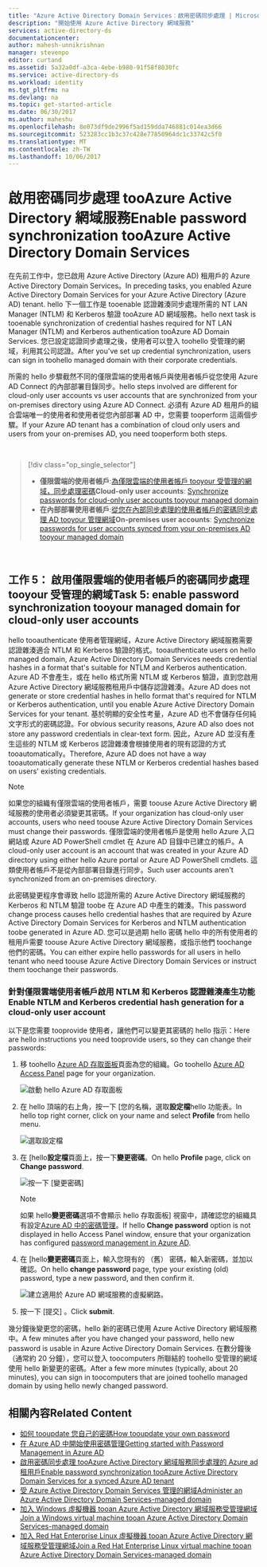 ```yaml
---
title: "Azure Active Directory Domain Services︰啟用密碼同步處理 | Microsoft Docs"
description: "開始使用 Azure Active Directory 網域服務"
services: active-directory-ds
documentationcenter: 
author: mahesh-unnikrishnan
manager: stevenpo
editor: curtand
ms.assetid: 5a32a0df-a3ca-4ebe-b980-91f58f8030fc
ms.service: active-directory-ds
ms.workload: identity
ms.tgt_pltfrm: na
ms.devlang: na
ms.topic: get-started-article
ms.date: 06/30/2017
ms.author: maheshu
ms.openlocfilehash: 8e073df9de2996f5ad159dda746881c014ea3d66
ms.sourcegitcommit: 523283cc1b3c37c428e77850964dc1c33742c5f0
ms.translationtype: MT
ms.contentlocale: zh-TW
ms.lasthandoff: 10/06/2017
---
```

# <a name="enable-password-synchronization-tooazure-active-directory-domain-services"></a><span data-ttu-id="8effb-103">啟用密碼同步處理 tooAzure Active Directory 網域服務</span><span class="sxs-lookup"><span data-stu-id="8effb-103">Enable password synchronization tooAzure Active Directory Domain Services</span></span>
<span data-ttu-id="8effb-104">在先前工作中，您已啟用 Azure Active Directory (Azure AD) 租用戶的 Azure Active Directory Domain Services。</span><span class="sxs-lookup"><span data-stu-id="8effb-104">In preceding tasks, you enabled Azure Active Directory Domain Services for your Azure Active Directory (Azure AD) tenant.</span></span> <span data-ttu-id="8effb-105">hello 下一個工作是 tooenable 認證雜湊同步處理所需的 NT LAN Manager (NTLM) 和 Kerberos 驗證 tooAzure AD 網域服務。</span><span class="sxs-lookup"><span data-stu-id="8effb-105">hello next task is tooenable synchronization of credential hashes required for NT LAN Manager (NTLM) and Kerberos authentication tooAzure AD Domain Services.</span></span> <span data-ttu-id="8effb-106">您已設定認證同步處理之後，使用者可以登入 toohello 受管理的網域，利用其公司認證。</span><span class="sxs-lookup"><span data-stu-id="8effb-106">After you've set up credential synchronization, users can sign in toohello managed domain with their corporate credentials.</span></span>

<span data-ttu-id="8effb-107">所需的 hello 步驟截然不同的僅限雲端的使用者帳戶與使用者帳戶從您使用 Azure AD Connect 的內部部署目錄同步。</span><span class="sxs-lookup"><span data-stu-id="8effb-107">hello steps involved are different for cloud-only user accounts vs user accounts that are synchronized from your on-premises directory using Azure AD Connect.</span></span>  <span data-ttu-id="8effb-108">必須有 Azure AD 租用戶的組合雲端唯一的使用者和使用者從您內部部署 AD 中，您需要 tooperform 這兩個步驟。</span><span class="sxs-lookup"><span data-stu-id="8effb-108">If your Azure AD tenant has a combination of cloud only users and users from your on-premises AD, you need tooperform both steps.</span></span>

<br>

> [!div class="op_single_selector"]
> * <span data-ttu-id="8effb-109">**僅限雲端的使用者帳戶**:[為僅限雲端的使用者帳戶 tooyour 受管理的網域，同步處理密碼](active-directory-ds-getting-started-password-sync.md)</span><span class="sxs-lookup"><span data-stu-id="8effb-109">**Cloud-only user accounts**: [Synchronize passwords for cloud-only user accounts tooyour managed domain](active-directory-ds-getting-started-password-sync.md)</span></span>
> * <span data-ttu-id="8effb-110">**在內部部署使用者帳戶**:[從您在內部同步處理的使用者帳戶的密碼同步處理 AD tooyour 管理網域](active-directory-ds-getting-started-password-sync-synced-tenant.md)</span><span class="sxs-lookup"><span data-stu-id="8effb-110">**On-premises user accounts**: [Synchronize passwords for user accounts synced from your on-premises AD tooyour managed domain](active-directory-ds-getting-started-password-sync-synced-tenant.md)</span></span>
>
>

<br>

## <a name="task-5-enable-password-synchronization-tooyour-managed-domain-for-cloud-only-user-accounts"></a><span data-ttu-id="8effb-111">工作 5： 啟用僅限雲端的使用者帳戶的密碼同步處理 tooyour 受管理的網域</span><span class="sxs-lookup"><span data-stu-id="8effb-111">Task 5: enable password synchronization tooyour managed domain for cloud-only user accounts</span></span>
<span data-ttu-id="8effb-112">hello tooauthenticate 使用者管理網域，Azure Active Directory 網域服務需要認證雜湊適合 NTLM 和 Kerberos 驗證的格式。</span><span class="sxs-lookup"><span data-stu-id="8effb-112">tooauthenticate users on hello managed domain, Azure Active Directory Domain Services needs credential hashes in a format that's suitable for NTLM and Kerberos authentication.</span></span> <span data-ttu-id="8effb-113">Azure AD 不會產生，或在 hello 格式所需 NTLM 或 Kerberos 驗證，直到您啟用 Azure Active Directory 網域服務租用戶中儲存認證雜湊。</span><span class="sxs-lookup"><span data-stu-id="8effb-113">Azure AD does not generate or store credential hashes in hello format that's required for NTLM or Kerberos authentication, until you enable Azure Active Directory Domain Services for your tenant.</span></span> <span data-ttu-id="8effb-114">基於明顯的安全性考量，Azure AD 也不會儲存任何純文字形式的密碼認證。</span><span class="sxs-lookup"><span data-stu-id="8effb-114">For obvious security reasons, Azure AD also does not store any password credentials in clear-text form.</span></span> <span data-ttu-id="8effb-115">因此，Azure AD 並沒有產生這些的 NTLM 或 Kerberos 認證雜湊會根據使用者的現有認證的方式 tooautomatically。</span><span class="sxs-lookup"><span data-stu-id="8effb-115">Therefore, Azure AD does not have a way tooautomatically generate these NTLM or Kerberos credential hashes based on users' existing credentials.</span></span>

> [!NOTE]
> <span data-ttu-id="8effb-116">如果您的組織有僅限雲端的使用者帳戶，需要 toouse Azure Active Directory 網域服務的使用者必須變更其密碼。</span><span class="sxs-lookup"><span data-stu-id="8effb-116">If your organization has cloud-only user accounts, users who need toouse Azure Active Directory Domain Services must change their passwords.</span></span> <span data-ttu-id="8effb-117">僅限雲端的使用者帳戶是使用 hello Azure 入口網站或 Azure AD PowerShell cmdlet 在 Azure AD 目錄中已建立的帳戶。</span><span class="sxs-lookup"><span data-stu-id="8effb-117">A cloud-only user account is an account that was created in your Azure AD directory using either hello Azure portal or Azure AD PowerShell cmdlets.</span></span> <span data-ttu-id="8effb-118">這類使用者帳戶不是從內部部署目錄進行同步。</span><span class="sxs-lookup"><span data-stu-id="8effb-118">Such user accounts aren't synchronized from an on-premises directory.</span></span>
>
>

<span data-ttu-id="8effb-119">此密碼變更程序會導致 hello 認證所需的 Azure Active Directory 網域服務的 Kerberos 和 NTLM 驗證 toobe 在 Azure AD 中產生的雜湊。</span><span class="sxs-lookup"><span data-stu-id="8effb-119">This password change process causes hello credential hashes that are required by Azure Active Directory Domain Services for Kerberos and NTLM authentication toobe generated in Azure AD.</span></span> <span data-ttu-id="8effb-120">您可以是過期 hello 密碼 hello 中的所有使用者的租用戶需要 toouse Azure Active Directory 網域服務，或指示他們 toochange 他們的密碼。</span><span class="sxs-lookup"><span data-stu-id="8effb-120">You can either expire hello passwords for all users in hello tenant who need toouse Azure Active Directory Domain Services or instruct them toochange their passwords.</span></span>

### <a name="enable-ntlm-and-kerberos-credential-hash-generation-for-a-cloud-only-user-account"></a><span data-ttu-id="8effb-121">針對僅限雲端使用者帳戶啟用 NTLM 和 Kerberos 認證雜湊產生功能</span><span class="sxs-lookup"><span data-stu-id="8effb-121">Enable NTLM and Kerberos credential hash generation for a cloud-only user account</span></span>
<span data-ttu-id="8effb-122">以下是您需要 tooprovide 使用者，讓他們可以變更其密碼的 hello 指示：</span><span class="sxs-lookup"><span data-stu-id="8effb-122">Here are hello instructions you need tooprovide users, so they can change their passwords:</span></span>

1. <span data-ttu-id="8effb-123">移 toohello [Azure AD 存取面板](http://myapps.microsoft.com)頁面為您的組織。</span><span class="sxs-lookup"><span data-stu-id="8effb-123">Go toohello [Azure AD Access Panel](http://myapps.microsoft.com) page for your organization.</span></span>

    ![啟動 hello Azure AD 存取面板](./media/active-directory-domain-services-getting-started/access-panel.png)

2. <span data-ttu-id="8effb-125">在 hello 頂端的右上角，按一下 [您的名稱，選取**設定檔**hello 功能表。</span><span class="sxs-lookup"><span data-stu-id="8effb-125">In hello top right corner, click on your name and select **Profile** from hello menu.</span></span>

    ![選取設定檔](./media/active-directory-domain-services-getting-started/select-profile.png)

3. <span data-ttu-id="8effb-127">在 [hello**設定檔**頁面上，按一下**變更密碼**。</span><span class="sxs-lookup"><span data-stu-id="8effb-127">On hello **Profile** page, click on **Change password**.</span></span>

    ![按一下 [變更密碼]](./media/active-directory-domain-services-getting-started/user-change-password.png)

   > [!NOTE]
   > <span data-ttu-id="8effb-129">如果 hello**變更密碼**選項不會顯示 hello 存取面板] 視窗中，請確認您的組織具有設定[Azure AD 中的密碼管理](../active-directory/active-directory-passwords-getting-started.md)。</span><span class="sxs-lookup"><span data-stu-id="8effb-129">If hello **Change password** option is not displayed in hello Access Panel window, ensure that your organization has configured [password management in Azure AD](../active-directory/active-directory-passwords-getting-started.md).</span></span>
   >
   >
4. <span data-ttu-id="8effb-130">在 [hello**變更密碼**頁面上，輸入您現有的 （舊） 密碼，輸入新密碼，並加以確認。</span><span class="sxs-lookup"><span data-stu-id="8effb-130">On hello **change password** page, type your existing (old) password, type a new password, and then confirm it.</span></span>

    ![建立適用於 Azure AD 網域服務的虛擬網路。](./media/active-directory-domain-services-getting-started/user-change-password2.png)

5. <span data-ttu-id="8effb-132">按一下 [提交] 。</span><span class="sxs-lookup"><span data-stu-id="8effb-132">Click **submit**.</span></span>

<span data-ttu-id="8effb-133">幾分鐘後變更您的密碼，hello 新的密碼已使用 Azure Active Directory 網域服務中。</span><span class="sxs-lookup"><span data-stu-id="8effb-133">A few minutes after you have changed your password, hello new password is usable in Azure Active Directory Domain Services.</span></span> <span data-ttu-id="8effb-134">在數分鐘後 （通常約 20 分鐘），您可以登入 toocomputers 所聯結的 toohello 受管理的網域使用 hello 新變更的密碼。</span><span class="sxs-lookup"><span data-stu-id="8effb-134">After a few more minutes (typically, about 20 minutes), you can sign in toocomputers that are joined toohello managed domain by using hello newly changed password.</span></span>

## <a name="related-content"></a><span data-ttu-id="8effb-135">相關內容</span><span class="sxs-lookup"><span data-stu-id="8effb-135">Related Content</span></span>
* [<span data-ttu-id="8effb-136">如何 tooupdate 您自己的密碼</span><span class="sxs-lookup"><span data-stu-id="8effb-136">How tooupdate your own password</span></span>](../active-directory/active-directory-passwords-update-your-own-password.md)
* [<span data-ttu-id="8effb-137">在 Azure AD 中開始使用密碼管理</span><span class="sxs-lookup"><span data-stu-id="8effb-137">Getting started with Password Management in Azure AD</span></span>](../active-directory/active-directory-passwords-getting-started.md)
* [<span data-ttu-id="8effb-138">啟用密碼同步處理 tooAzure Active Directory 網域服務同步處理的 Azure ad 租用戶</span><span class="sxs-lookup"><span data-stu-id="8effb-138">Enable password synchronization tooAzure Active Directory Domain Services for a synced Azure AD tenant</span></span>](active-directory-ds-getting-started-password-sync-synced-tenant.md)
* [<span data-ttu-id="8effb-139">受 Azure Active Directory Domain Services 管理的網域</span><span class="sxs-lookup"><span data-stu-id="8effb-139">Administer an Azure Active Directory Domain Services-managed domain</span></span>](active-directory-ds-admin-guide-administer-domain.md)
* [<span data-ttu-id="8effb-140">加入 Windows 虛擬機器 tooan Azure Active Directory 網域服務受管理網域</span><span class="sxs-lookup"><span data-stu-id="8effb-140">Join a Windows virtual machine tooan Azure Active Directory Domain Services-managed domain</span></span>](active-directory-ds-admin-guide-join-windows-vm.md)
* [<span data-ttu-id="8effb-141">加入 Red Hat Enterprise Linux 虛擬機器 tooan Azure Active Directory 網域服務受管理網域</span><span class="sxs-lookup"><span data-stu-id="8effb-141">Join a Red Hat Enterprise Linux virtual machine tooan Azure Active Directory Domain Services-managed domain</span></span>](active-directory-ds-admin-guide-join-rhel-linux-vm.md)
